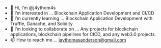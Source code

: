 - 👋 Hi, I’m @j4ythom4s
- 👀 I’m interested in ...
Blockchain Application Development and CI/CD
- 🌱 I’m currently learning ...
Blockchain Application Development with Truffle, Ganache, and Solidity
- 💞️ I’m looking to collaborate on ...
Any projects for blockchain applications, blockchain pipelines for CICD, and any web3.0 projects.
- 📫 How to reach me ...
jaythomasanderson@gmail.com
